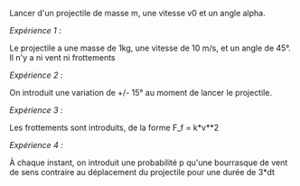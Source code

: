 Lancer d'un projectile de masse m, une vitesse v0 et un angle alpha.

*Expérience 1 :*

Le projectile a une masse de 1kg, une vitesse de 10 m/s, et un angle de 45°. Il n'y a ni vent ni frottements


*Expérience 2 :*

On introduit une variation de +/- 15° au moment de lancer le projectile.


*Expérience 3 :*

Les frottements sont introduits, de la forme F_f = k*v\**2


*Expérience 4 :*

À chaque instant, on introduit une probabilité p qu'une bourrasque de vent de sens contraire au déplacement du projectile pour une durée de 3\*dt
